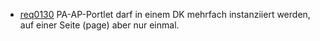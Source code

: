 * [req0130](https://github.com/PolitAktiv/politaktiv-requirements/tree/master/de/requirements/req0130.md) 
PA-AP-Portlet darf in einem DK mehrfach instanziiert werden, auf einer Seite (page) aber nur einmal.

